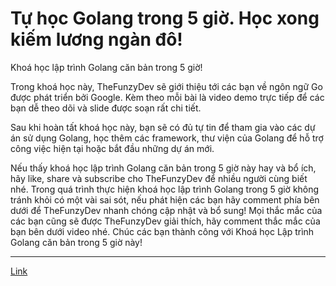 # Tự học Golang trong 5 giờ. Học xong kiếm lương ngàn đô!

Khoá học lập trình Golang căn bản trong 5 giờ!

Trong khoá học này, TheFunzyDev sẽ giới thiệu tới các bạn về ngôn ngữ Go được phát triển bởi Google.
Kèm theo mỗi bài là video demo trực tiếp để các bạn dễ theo dõi và slide được soạn rất chi tiết.

Sau khi hoàn tất khoá học này, bạn sẽ có đủ tự tin để tham gia vào các dự án sử dụng Golang, học thêm các framework, thư viện của Golang để hỗ trợ công việc hiện tại hoặc bắt đầu những dự án mới.

Nếu thấy khoá học lập trình Golang căn bản trong 5 giờ này hay và bổ ích, hãy like, share và subscribe cho TheFunzyDev để nhiều người cùng biết nhé.
Trong quá trình thực hiện khoá học lập trình Golang trong 5 giờ không tránh khỏi có một vài sai sót, nếu phát hiện các bạn hãy comment phía bên dưới để TheFunzyDev nhanh chóng cập nhật và bổ sung!
Mọi thắc mắc của các bạn cũng sẽ được TheFunzyDev giải thích, hãy comment thắc mắc của bạn bên dưới video nhé.
Chúc các bạn thành công với Khoá học Lập trình Golang căn bản trong 5 giờ này!

---

[Link](https://www.youtube.com/playlist?list=PLC4c48H3oDRwlxVzOv2L8CXF7tZmtPHkn)
